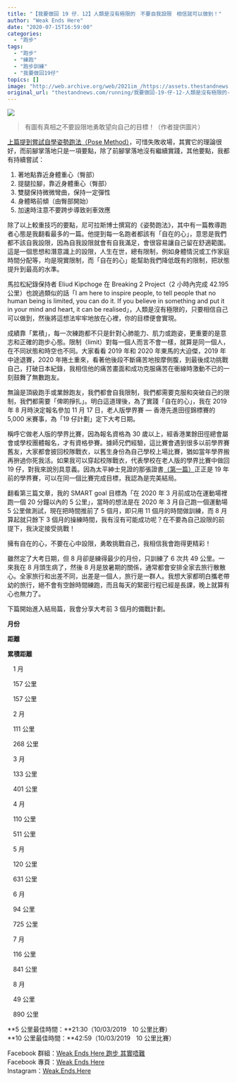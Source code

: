 ```yaml
---
title: "【我要做回 19 仔．12】人類是沒有極限的ㅤ不要自我設限ㅤ相信就可以做到！"
author: "Weak Ends Here"
date: "2020-07-15T16:59:00"
categories:
  - "跑步"
tags:
  - "跑步"
  - "練跑"
  - "跑步訓練"
  - "我要做回19仔"
topics: []
image: "http://web.archive.org/web/2021im_/https://assets.thestandnews.com/media/photos/108153455_W7dA8.jpg"
original_url: "thestandnews.com/running/我要做回-19-仔-12-人類是沒有極限的-不要自我設限-相信就可以做到"
---
```

![](http://web.archive.org/web/2021im_/https://assets.thestandnews.com/media/photos/108153455_W7dA8.jpg)

> 有圖有真相之不要設限地勇敢望向自己的目標！（作者提供圖片）

[上篇提到嘗試自學姿勢跑法（Pose Method）](../../running/%E6%88%91%E8%A6%81%E5%81%9A%E5%9B%9E-19-%E4%BB%94-11-%E5%BE%9E%E7%AC%91%E5%82%B2%E6%B1%9F%E6%B9%96%E4%B8%AD%E8%AB%96%E5%87%BA%E8%B7%91%E6%AD%A5%E9%96%80%E6%B4%BE-%E8%B7%91%E6%AD%A5%E7%9C%9F%E7%90%86%E5%B0%B1%E5%9C%A8%E8%91%B5%E8%8A%B1%E5%AF%B6%E5%85%B8/)，可惜失敗收場，其實它的理論很好，而前腳掌落地只是一項要點，除了前腳掌落地沒有繼續實踐，其他要點，我都有持續嘗試：

1.  著地點靠近身體重心（臀部）
2.  提腿拉腳，靠近身體重心（臀部）
3.  雙腿保持微微彎曲，保持一定彈性
4.  身體略前傾（由臀部開始）
5.  加速時注意不要跨步導致剎車效應

除了以上較重技巧的要點，尼可拉斯博士撰寫的《姿勢跑法》，其中有一篇教導跑者心態是我翻看最多的一篇。他提到每一名跑者都該有「自在的心」，意思是我們都不該自我設限，因為自我設限就會有自我滿足，會很容易讓自己留在舒適範圍。這是一個思想和潛意識上的設限，人生在世，總有限制，例如身體情況或工作家庭時間分配等，均是現實限制，而「自在的心」能幫助我們降低既有的限制，把狀態提升到最高的水準。

馬拉松紀錄保持者 Eliud Kipchoge 在 Breaking 2 Project（2 小時內完成 42.195 公里）也說過類似的話「I am here to inspire people, to tell people that no human being is limited, you can do it. If you believe in something and put it in your mind and heart, it can be realised」，人類是沒有極限的，只要相信自己可以做到，然後將這想法牢牢地放在心裡，你的目標便會實現。

成績靠「累積」，每一次練跑都不只是針對心肺能力、肌力或跑姿，更重要的是意志和正確的跑步心態。限制（limit）對每一個人而言不會一樣，就算是同一個人，在不同狀態和時空也不同。大家看看 2019 年和 2020 年東馬的大迫傑，2019 年中途退賽，2020 年捲土重來，看著他後段不斷痛苦地按摩側腹，到最後成功挑戰自己，打破日本紀錄，我相信他的痛苦畫面和成功克服痛苦在衝線時激動不已的一刻鼓舞了無數跑友。

無論是頂級跑手或業餘跑友，我們都會自我限制，我們都需要克服和突破自己的限制，我們都需要「俾啲掙扎」。明白這道理後，為了實踐「自在的心」，我在 2019 年 8 月時決定報名參加 11 月 17 日，老人版學界賽 — 香港先進田徑錦標賽的 5,000 米賽事，為「19 仔計劃」定下大考日期。

稱呼它做老人版的學界比賽，因為報名資格為 30 歲以上，經香港業餘田徑總會屬會或學校團體報名，才有資格參賽。據師兄們經驗，這比賽會遇到很多以前學界賽舊友，大家都會披回校隊戰衣，以舊生身份為自己學校上場比賽，猶如當年學界搬再拚過你死我活。如果我可以穿起校隊戰衣，代表學校在老人版的學界比賽中做回 19 仔，對我來說別具意義。因為太平紳士見證的那張證書[（第一篇）](../../running/%E6%88%91%E8%A6%81%E5%81%9A%E5%9B%9E-19-%E4%BB%94/)正正是 19 年前的學界賽，可以在同一個比賽完成目標，我認為是完美結局。

翻看第三篇文章，我的 SMART goal 目標為「在 2020 年 3 月前成功在運動場裡跑一個 20 分鐘以內的 5 公里」，當時的想法是在 2020 年 3 月自己跑一個運動場 5 公里做測試，現在把時間推前了 5 個月，即只用 11 個月的時間做訓練，而 8 月算起就只餘下 3 個月的操練時間，我有沒有可能成功呢？在不要為自己設限的前提下，我決定接受挑戰！

擁有自在的心，不要在心中設限，勇敢挑戰自己，我相信我會跑得更精彩！

雖然定了大考日期，但 8 月卻是練得最少的月份，只訓練了 6 次共 49 公里。一來我在 8 月頭生病了，然後 8 月是放暑期的關係，通常都會安排全家去旅行散散心。全家旅行和出差不同，出差是一個人，旅行是一群人。我想大家都明白攜老帶幼的旅行，絕不會有空餘時間練跑，而且每天的緊密行程已經是長課，晚上就算有心也無力了。

下篇開始進入結局篇，我會分享大考前 3 個月的備戰計劃。

**月份**

**距離**

**累積距離**

ㅤ1 月ㅤ

ㅤ157 公里ㅤ

ㅤ157 公里ㅤ

ㅤ2 月ㅤ

ㅤ111 公里ㅤ

ㅤ268 公里ㅤ

ㅤ3 月ㅤ

ㅤ133 公里ㅤ

ㅤ401 公里ㅤ

ㅤ4 月ㅤ

ㅤ110 公里ㅤ

ㅤ511 公里ㅤ

ㅤ5 月ㅤ

ㅤ120 公里ㅤ

ㅤ631 公里ㅤ

ㅤ6 月ㅤ

ㅤ94 公里ㅤ

ㅤ725 公里ㅤ

ㅤ7 月ㅤ

ㅤ116 公里ㅤ

ㅤ841 公里ㅤ

ㅤ8 月ㅤ

ㅤ49 公里ㅤ

ㅤ890 公里ㅤ

**5 公里最佳時間：**21:30（10/03/2019ㅤ10 公里比賽）  
**10 公里最佳時間：**42:59（10/03/2019ㅤ10 公里比賽）

Facebook 群組：[Weak Ends Here 跑步 其實唔難](http://web.archive.org/web/20210710101957/https://www.facebook.com/groups/498772610150499/)  
Facebook 專頁：[Weak Ends Here](http://web.archive.org/web/20210710101957/https://www.facebook.com/Weak-Ends-Here-753770388079839/)  
Instagram：[Weak.Ends.Here](http://web.archive.org/web/20210710101957/https://www.instagram.com/weak.ends.here/)